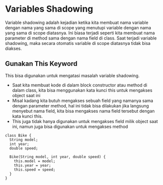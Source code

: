 # Variables Shadowing
Variable shadowing adalah kejadian ketika kita membuat nama variable dengan nama yang sama di scope yang menutupi variable dengan nama yang sama di scope diatasnya. Ini biasa terjadi seperti kita membuat nama parameter di method sama dengan nama field di class. Saat terjadi variable shadowing, maka secara otomatis variable di scope diatasnya tidak bisa
diakses.

## Gunakan This Keyword
This bisa digunakan untuk mengatasi masalah variable shadowing.
- Saat kita membuat kode di dalam block constructor atau method di dalam class, kita bisa
menggunakan kata kunci this untuk mengakses object saat ini
- Misal kadang kita butuh mengakses sebuah field yang namanya sama dengan parameter method,
hal ini tidak bisa dilakukan jika langsung menyebut nama field, kita bisa mengakses nama field
tersebut dengan kata kunci this.
- This juga tidak hanya digunakan untuk mengakses field milik object saat ini, namun juga bisa
digunakan untuk mengakses method
```
class Bike {
  String model;
  int year;
  double speed;

  Bike(String model, int year, double speed) {
    this.model = model;
    this.year = year;
    this.speed = speed;
  }
}

```